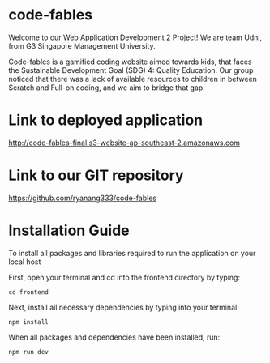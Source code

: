 # code-fables

Welcome to our Web Application Development 2 Project! We are team Udni, from G3 Singapore Management University. 

Code-fables is a gamified coding website aimed towards kids, that faces the Sustainable Development Goal (SDG) 4: Quality Education. Our group noticed that there was a lack of available resources to children in between Scratch and Full-on coding, and we aim to bridge that gap. 

# Link to deployed application
http://code-fables-final.s3-website-ap-southeast-2.amazonaws.com

# Link to our GIT repository
https://github.com/ryanang333/code-fables 

# Installation Guide
To install all packages and libraries required to run the application on your local host

First, open your terminal and cd into the frontend directory by typing:

```
cd frontend
```

Next, install all necessary dependencies by typing into your terminal:

```
npm install 
```

When all packages and dependencies have been installed, run:

```
npm run dev
```


